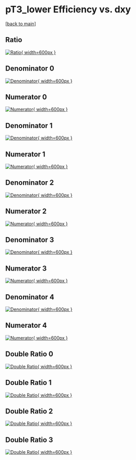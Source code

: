 # pT3_lower Efficiency vs. dxy

[[back to main](./)]



## Ratio

[![Ratio](../mtv/var/pT3_lower_loweta_211_0_eff_dxy.png){ width=600px }](../mtv/var/pT3_lower_loweta_211_0_eff_dxy.pdf)

## Denominator 0

[![Denominator](../mtv/den/pT3_lower_loweta_211_0_eff_dxy_den0.png){ width=600px }](../mtv/den/pT3_lower_loweta_211_0_eff_dxy_den0.pdf)

## Numerator 0

[![Numerator](../mtv/num/pT3_lower_loweta_211_0_eff_dxy_num0.png){ width=600px }](../mtv/num/pT3_lower_loweta_211_0_eff_dxy_num0.pdf)

## Denominator 1

[![Denominator](../mtv/den/pT3_lower_loweta_211_0_eff_dxy_den1.png){ width=600px }](../mtv/den/pT3_lower_loweta_211_0_eff_dxy_den1.pdf)

## Numerator 1

[![Numerator](../mtv/num/pT3_lower_loweta_211_0_eff_dxy_num1.png){ width=600px }](../mtv/num/pT3_lower_loweta_211_0_eff_dxy_num1.pdf)

## Denominator 2

[![Denominator](../mtv/den/pT3_lower_loweta_211_0_eff_dxy_den2.png){ width=600px }](../mtv/den/pT3_lower_loweta_211_0_eff_dxy_den2.pdf)

## Numerator 2

[![Numerator](../mtv/num/pT3_lower_loweta_211_0_eff_dxy_num2.png){ width=600px }](../mtv/num/pT3_lower_loweta_211_0_eff_dxy_num2.pdf)

## Denominator 3

[![Denominator](../mtv/den/pT3_lower_loweta_211_0_eff_dxy_den3.png){ width=600px }](../mtv/den/pT3_lower_loweta_211_0_eff_dxy_den3.pdf)

## Numerator 3

[![Numerator](../mtv/num/pT3_lower_loweta_211_0_eff_dxy_num3.png){ width=600px }](../mtv/num/pT3_lower_loweta_211_0_eff_dxy_num3.pdf)

## Denominator 4

[![Denominator](../mtv/den/pT3_lower_loweta_211_0_eff_dxy_den4.png){ width=600px }](../mtv/den/pT3_lower_loweta_211_0_eff_dxy_den4.pdf)

## Numerator 4

[![Numerator](../mtv/num/pT3_lower_loweta_211_0_eff_dxy_num4.png){ width=600px }](../mtv/num/pT3_lower_loweta_211_0_eff_dxy_num4.pdf)

## Double Ratio 0

[![Double Ratio](../mtv/ratio/pT3_lower_loweta_211_0_eff_dxy_ratio0.png){ width=600px }](../mtv/ratio/pT3_lower_loweta_211_0_eff_dxy_ratio0.pdf)

## Double Ratio 1

[![Double Ratio](../mtv/ratio/pT3_lower_loweta_211_0_eff_dxy_ratio1.png){ width=600px }](../mtv/ratio/pT3_lower_loweta_211_0_eff_dxy_ratio1.pdf)

## Double Ratio 2

[![Double Ratio](../mtv/ratio/pT3_lower_loweta_211_0_eff_dxy_ratio2.png){ width=600px }](../mtv/ratio/pT3_lower_loweta_211_0_eff_dxy_ratio2.pdf)

## Double Ratio 3

[![Double Ratio](../mtv/ratio/pT3_lower_loweta_211_0_eff_dxy_ratio3.png){ width=600px }](../mtv/ratio/pT3_lower_loweta_211_0_eff_dxy_ratio3.pdf)

